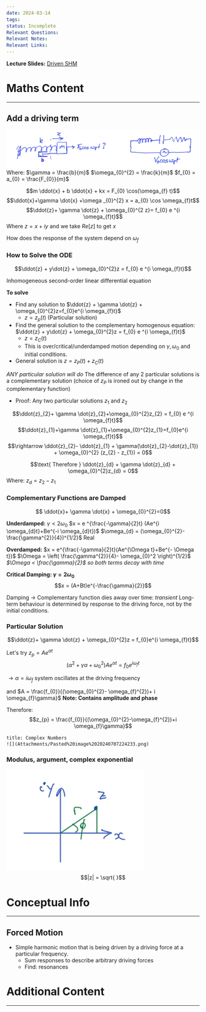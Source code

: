 ```yaml
---
date: 2024-03-14
tags: 
status: Incomplete
Relevant Questions: 
Relevant Notes: 
Relevant Links:
---
```

**Lecture Slides:**
[Driven SHM](Attachments/PHYS2010%20Week%203.pdf)
# Maths Content
---
## Add a driving term
![](Attachments/Pasted%20image%2020240707205154.png)
Where:
$\gamma = \frac{b}{m}$
$\omega_{0}^{2} = \frac{k}{m}$
$f_{0} = a_{0} = \frac{F_{0}}{m}$

$$m \ddot{x} + b \ddot{x} + kx = F_{0} \cos(\omega_{f} t)$$
$$\ddot{x}+\gamma \dot{x}  +\omega _{0}^{2} x = a_{0} \cos \omega_{f}t$$
$$\ddot{z}+ \gamma \dot{z} + \omega_{0}^{2  z}= f_{0} e ^{i \omega_{f}t}$$
Where $z = x +iy$ and we take $Re[z]$ to get $x$

How does the response of the system depend on $\omega_{f}$

### How to Solve the ODE

$$\ddot{z} + y\dot{z} + \omega_{0}^{2}z = f_{0} e ^{i \omega_{f}t}$$

Inhomogeneous second-order linear differential equation

**To solve**
- Find any solution to $\ddot{z} + \gamma \dot{z} + \omega_{0}^{2}z=f_{0}e^{i \omega_{f}t}$
	- $z = z_{p} (t)$ (Particular solution)
- Find the general solution to the complementary homogenous equation: $\ddot{z} + y\dot{z} + \omega_{0}^{2}z = f_{0} e ^{i \omega_{f}t}$
	- $z = z_{C}(t)$
	- This is over/critical/underdamped motion depending on $\gamma , \omega_{0}$ and initial conditions.
- General solution is $z = z_{P}(t) + z_{C} (t)$

*ANY particular solution will do*
The difference of any 2 particular solutions is a complementary solution (choice of $z_{P}$ is ironed out by change in the complementary function)
- Proof: Any two particular solutions $z_{1}$ and $z_{2}$

$$\ddot{z}_{2}+ \gamma \dot{z}_{2}+\omega_{0}^{2}z_{2} = f_{0} e ^{i \omega_{f}t}$$
$$\ddot{z}_{1}+\gamma \dot{z}_{1}+\omega_{0}^{2}z_{1}=f_{0}e^{i \omega_{f}t}$$
$$\rightarrow \ddot{z}_{2}- \ddot{z}_{1} + \gamma(\dot{z}_{2}-\dot{z}_{1}) + \omega_{0}^{2} (z_{2} - z_{1}) = 0$$

$$\text{ Therefore } \ddot{z}_{d} + \gamma \dot{z}_{d}  + \omega_{0}^{2}z_{d} = 0$$
Where:
$z_{d}=z_{2}-z_{1}$

### Complementary Functions are Damped
$$ \ddot{x}+ \gamma \dot{x} + \omega_{0}^{2}=0$$

**Underdamped:** $\gamma < 2 \omega_{0}$
$x = e ^{\frac{-\gamma}{2}t} (Ae^{i \omega_{d}t}+Be^{-i \omega_{d}t})$
$\omega_{d} = (\omega_{0}^{2}-\frac{\gamma^{2}}{4})^{1/2}$    Real

**Overdamped:**
$x = e^{\frac{-\gamma}{2}t}(Ae^{\Omega t}+Be^{- \Omega t})$ 
$\Omega = \left( \frac{\gamma^{2}}{4}- \omega_{0}^2 \right)^{1/2}$
*$\Omega < \frac{\gamma}{2}$ so both terms decay with time*

**Critical Damping: $\gamma = 2 \omega_{0}$**
$$x = (A+Bt)e^{-\frac{\gamma}{2}}$$

Damping $\rightarrow$ Complementary function dies away over time: *transient*
Long-term behaviour is determined by response to the driving force, not by the initial conditions.



### Particular Solution
$$\ddot{z}+ \gamma \dot{z} + \omega_{0}^{2}z = f_{0}e^{i \omega_{f}t}$$

Let's try $z_{p} = Ae^{\alpha t}$
$$(\alpha^{2}+\gamma \alpha + \omega_{0}^{2})Ae^{\alpha t} = f_{0}e^{i \omega_{f}t}$$

$\rightarrow \alpha= i \omega_{f}$ system oscillates at the driving frequency

and $A = \frac{f_{0}}{(\omega_{0}^{2}- \omega_{f}^{2})+ i \omega_{f}\gamma}$  **Note: Contains amplitude and phase**

Therefore:
$$z_{p} = \frac{f_{0}}{(\omega_{0}^{2}-\omega_{f}^{2})+i \omega_{f}\gamma}$$


```ad-note
title: Complex Numbers
![](Attachments/Pasted%20image%2020240707224233.png)

```


### Modulus, argument, complex exponential
![](Attachments/Pasted%20image%2020240707230516.png)
$$|z| = \sqrt{  }$$


# Conceptual Info
---

## Forced Motion
- Simple harmonic motion that is being driven by a driving force at a particular frequency.
	- Sum responses to describe arbitrary driving forces
	- Find: resonances

# Additional Content
---
